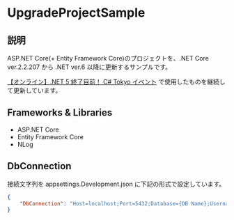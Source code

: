 # UpgradeProjectSample
## 説明
ASP.NET Core(+ Entity Framework Core)のプロジェクトを、.NET Core ver.2.2.207 から .NET ver.6 以降に更新するサンプルです。

[【オンライン】.NET 5 終了目前！ C# Tokyo イベント](https://csharp-tokyo.connpass.com/event/243622/) で使用したものを継続して更新しています。

## Frameworks & Libraries
* ASP.NET Core
* Entity Framework Core
* NLog

## DbConnection
接続文字列を appsettings.Development.json に下記の形式で設定しています。

```json
{
    "DbConnection": "Host=localhost;Port=5432;Database={DB Name};Username={User Name};Password={Password};"
}
```